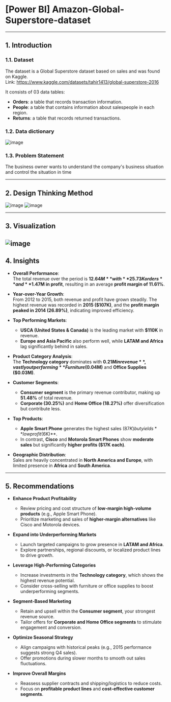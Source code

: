 # [Power BI] Amazon-Global-Superstore-dataset
---
## 1. Introduction  
### 1.1. Dataset
The dataset is a Global Superstore dataset based on sales and was found on Kaggle.   
Link: https://www.kaggle.com/datasets/tahir1413/global-superstore-2016  

It consists of 03 data tables:
- **Orders**: a table that records transaction information.
- **People**: a table that contains information about salespeople in each region.
- **Returns**: a table that records returned transactions.

### 1.2. Data dictionary
![image](https://github.com/user-attachments/assets/87d8ab28-2d34-4857-8ba7-81505e1ec4d7)

### 1.3. Problem Statement
The business owner wants to understand the company's business situation and control the situation in time 

---
## 2. Design Thinking Method
![image](https://github.com/user-attachments/assets/d70b3b77-8c18-49c9-b665-ef53dc04ca69)
![image](https://github.com/user-attachments/assets/b2739c9c-2f2a-433f-a46e-a39ac5035f47)

---
## 3. Visualization
![image](https://github.com/user-attachments/assets/037b5246-c3d1-4ef1-8cea-173080dd760b)
---
## 4. Insights
- **Overall Performance**:  
  The total revenue over the period is **$12.64M** with **25.73K orders** and **$1.47M in profit**, resulting in an average **profit margin of 11.61%**.

- **Year-over-Year Growth**:  
  From 2012 to 2015, both revenue and profit have grown steadily. The highest revenue was recorded in **2015 ($107K)**, and the **profit margin peaked in 2014 (26.89%)**, indicating improved efficiency.

- **Top Performing Markets**:  
  - **USCA (United States & Canada)** is the leading market with **$110K** in revenue.
  - **Europe and Asia Pacific** also perform well, while **LATAM and Africa** lag significantly behind in sales.

- **Product Category Analysis**:  
  The **Technology category** dominates with **$0.21M in revenue**, vastly outperforming **Furniture ($0.04M)** and **Office Supplies ($0.03M)**.

- **Customer Segments**:  
  - **Consumer segment** is the primary revenue contributor, making up **51.48%** of total revenue.
  - **Corporate (30.25%)** and **Home Office (18.27%)** offer diversification but contribute less.

- **Top Products**:  
  - **Apple Smart Phone** generates the highest sales ($87K) but yields **low profit ($6K)**.
  - In contrast, **Cisco** and **Motorola Smart Phones** show **moderate sales** but significantly **higher profits ($17K each)**.

- **Geographic Distribution**:  
  Sales are heavily concentrated in **North America and Europe**, with limited presence in **Africa** and **South America**.
---
## 5. Recommendations
- **Enhance Product Profitability**  
  - Review pricing and cost structure of **low-margin high-volume products** (e.g., Apple Smart Phone).
  - Prioritize marketing and sales of **higher-margin alternatives** like Cisco and Motorola devices.

- **Expand into Underperforming Markets**  
  - Launch targeted campaigns to grow presence in **LATAM and Africa**.
  - Explore partnerships, regional discounts, or localized product lines to drive growth.

- **Leverage High-Performing Categories**  
  - Increase investments in the **Technology category**, which shows the highest revenue potential.
  - Consider cross-selling with furniture or office supplies to boost underperforming segments.

- **Segment-Based Marketing**  
  - Retain and upsell within the **Consumer segment**, your strongest revenue source.
  - Tailor offers for **Corporate and Home Office segments** to stimulate engagement and conversion.

- **Optimize Seasonal Strategy**  
  - Align campaigns with historical peaks (e.g., 2015 performance suggests strong Q4 sales).
  - Offer promotions during slower months to smooth out sales fluctuations.

- **Improve Overall Margins**  
  - Reassess supplier contracts and shipping/logistics to reduce costs.
  - Focus on **profitable product lines** and **cost-effective customer segments**.
